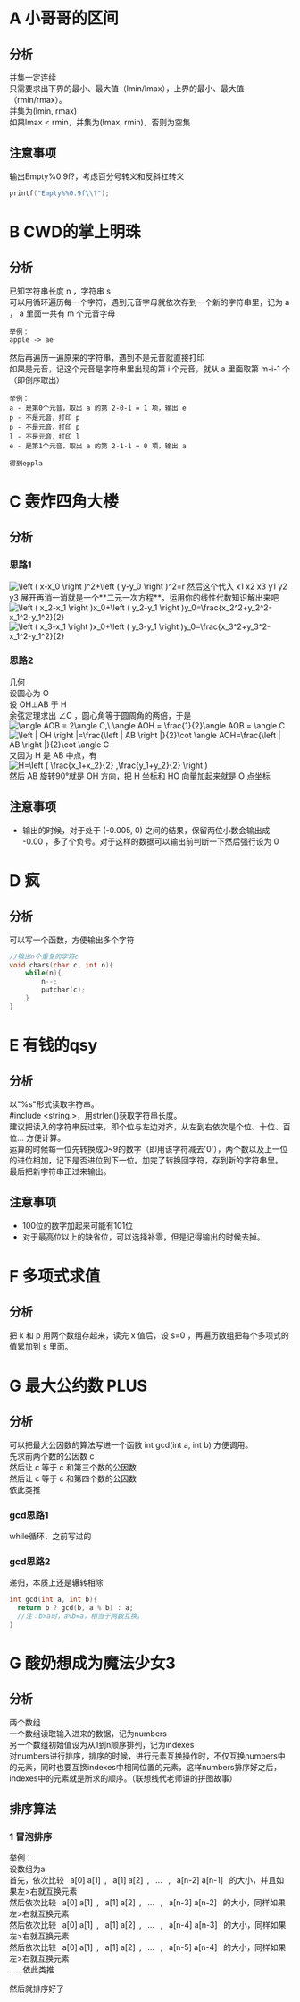 # A 小哥哥的区间

## 分析

并集一定连续  
只需要求出下界的最小、最大值（lmin/lmax），上界的最小、最大值（rmin/rmax）。  
并集为(lmin, rmax)  
如果lmax < rmin，并集为(lmax, rmin)，否则为空集  

## 注意事项

输出Empty%0.9f\?，考虑百分号转义和反斜杠转义  

```c
printf("Empty%%0.9f\\?");
```

# B CWD的掌上明珠

## 分析

已知字符串长度 n ，字符串 s  
可以用循环遍历每一个字符，遇到元音字母就依次存到一个新的字符串里，记为 a ， a 里面一共有 m 个元音字母

```
举例：  
apple -> ae
```

然后再遍历一遍原来的字符串，遇到不是元音就直接打印  
如果是元音，记这个元音是字符串里出现的第 i 个元音，就从 a 里面取第 m-i-1 个（即倒序取出）  

```
举例：  
a - 是第0个元音，取出 a 的第 2-0-1 = 1 项，输出 e  
p - 不是元音，打印 p  
p - 不是元音，打印 p  
l - 不是元音，打印 l  
e - 是第1个元音，取出 a 的第 2-1-1 = 0 项，输出 a

得到eppla
```

# C 轰炸四角大楼

## 分析

### 思路1

<img src="https://latex.codecogs.com/gif.latex?\dpi{150}&space;\left&space;(&space;x-x_0&space;\right&space;)^2&plus;\left&space;(&space;y-y_0&space;\right&space;)^2=r" title="\left ( x-x_0 \right )^2+\left ( y-y_0 \right )^2=r" />  
然后这个代入 x1 x2 x3 y1 y2 y3 展开再消一消就是一个**二元一次方程**，运用你的线性代数知识解出来吧  
<img src="https://latex.codecogs.com/gif.latex?\dpi{150}&space;\left&space;(&space;x_2-x_1&space;\right&space;)x_0&plus;\left&space;(&space;y_2-y_1&space;\right&space;)y_0=\frac{x_2^2&plus;y_2^2-x_1^2-y_1^2}{2}" title="\left ( x_2-x_1 \right )x_0+\left ( y_2-y_1 \right )y_0=\frac{x_2^2+y_2^2-x_1^2-y_1^2}{2}" />  
<img src="https://latex.codecogs.com/gif.latex?\dpi{150}&space;\left&space;(&space;x_3-x_1&space;\right&space;)x_0&plus;\left&space;(&space;y_3-y_1&space;\right&space;)y_0=\frac{x_3^2&plus;y_3^2-x_1^2-y_1^2}{2}" title="\left ( x_3-x_1 \right )x_0+\left ( y_3-y_1 \right )y_0=\frac{x_3^2+y_3^2-x_1^2-y_1^2}{2}" />  

### 思路2

几何  
设圆心为 O  
设 OH⊥AB 于 H  
余弦定理求出 ∠C ，圆心角等于圆周角的两倍，于是  
<img src="https://latex.codecogs.com/gif.latex?\dpi{150}&space;\angle&space;AOB&space;=&space;2\angle&space;C,\&space;\angle&space;AOH&space;=&space;\frac{1}{2}\angle&space;AOB&space;=&space;\angle&space;C" title="\angle AOB = 2\angle C,\ \angle AOH = \frac{1}{2}\angle AOB = \angle C" />  
<img src="https://latex.codecogs.com/gif.latex?\dpi{150}&space;\left&space;|&space;OH&space;\right&space;|=\frac{\left&space;|&space;AB&space;\right&space;|}{2}\cot&space;\angle&space;AOH=\frac{\left&space;|&space;AB&space;\right&space;|}{2}\cot&space;\angle&space;C" title="\left | OH \right |=\frac{\left | AB \right |}{2}\cot \angle AOH=\frac{\left | AB \right |}{2}\cot \angle C" />  
又因为 H 是 AB 中点，有  
<img src="https://latex.codecogs.com/gif.latex?\dpi{150}&space;H=\left&space;(&space;\frac{x_1&plus;x_2}{2}&space;,\frac{y_1&plus;y_2}{2}&space;\right&space;)" title="H=\left ( \frac{x_1+x_2}{2} ,\frac{y_1+y_2}{2} \right )" />  
然后 AB 旋转90°就是 OH 方向，把 H 坐标和 HO 向量加起来就是 O 点坐标  

## 注意事项

- 输出的时候，对于处于 (-0.005, 0) 之间的结果，保留两位小数会输出成 -0.00 ，多了个负号。对于这样的数据可以输出前判断一下然后强行设为 0  

# D 疯

## 分析

可以写一个函数，方便输出多个字符  

```c
//输出n个重复的字符c
void chars(char c, int n){
    while(n){
        n--;
        putchar(c);
    }
}
```

# E 有钱的qsy

## 分析

以"%s"形式读取字符串。  
\#include \<string.\>，用strlen()获取字符串长度。  
建议把读入的字符串反过来，即个位与左边对齐，从左到右依次是个位、十位、百位... 方便计算。  
运算的时候每一位先转换成0~9的数字（即用该字符减去'0'），两个数以及上一位的进位相加，记下是否进位到下一位。加完了转换回字符，存到新的字符串里。  
最后把新字符串正过来输出。  

## 注意事项

- 100位的数字加起来可能有101位  
- 对于最高位以上的缺省位，可以选择补零，但是记得输出的时候去掉。  

# F 多项式求值

## 分析

把 k 和 p 用两个数组存起来，读完 x 值后，设 s=0 ，再遍历数组把每个多项式的值累加到 s 里面。  

# G 最大公约数 PLUS

## 分析

可以把最大公因数的算法写进一个函数 int gcd(int a, int b) 方便调用。  
先求前两个数的公因数 c   
然后让 c 等于 c 和第三个数的公因数  
然后让 c 等于 c 和第四个数的公因数  
依此类推  

### gcd思路1

while循环，之前写过的  

### gcd思路2

递归，本质上还是辗转相除  

```c
int gcd(int a, int b){
  return b ? gcd(b, a % b) : a;
  //注：b>a时，a%b=a，相当于两数互换。
}
```

# G 酸奶想成为魔法少女3

## 分析

两个数组  
一个数组读取输入进来的数据，记为numbers  
另一个数组初始值设为从1到n顺序排列，记为indexes  
对numbers进行排序，排序的时候，进行元素互换操作时，不仅互换numbers中的元素，同时也要互换indexes中相同位置的元素，这样numbers排序好之后，indexes中的元素就是所求的顺序。（联想线代老师讲的拼图故事）

## 排序算法

### 1 冒泡排序

举例：  
设数组为a  
首先，依次比较 &ensp;a\[0\] a\[1\]&ensp;,&ensp; a\[1\] a\[2\]&ensp;,&ensp; ... &ensp;,&ensp; a\[n-2\] a\[n-1\] &ensp;的大小，并且如果左>右就互换元素  
然后依次比较 &ensp;a\[0\] a\[1\]&ensp;,&ensp; a\[1\] a\[2\]&ensp;,&ensp; ... &ensp;,&ensp; a\[n-3\] a\[n-2\] &ensp;的大小，同样如果左>右就互换元素  
然后依次比较 &ensp;a\[0\] a\[1\]&ensp;,&ensp; a\[1\] a\[2\]&ensp;,&ensp; ... &ensp;,&ensp; a\[n-4\] a\[n-3\] &ensp;的大小，同样如果左>右就互换元素  
然后依次比较 &ensp;a\[0\] a\[1\]&ensp;,&ensp; a\[1\] a\[2\]&ensp;,&ensp; ... &ensp;,&ensp; a\[n-5\] a\[n-4\] &ensp;的大小，同样如果左>右就互换元素  
......依此类推  
  
然后就排序好了  
